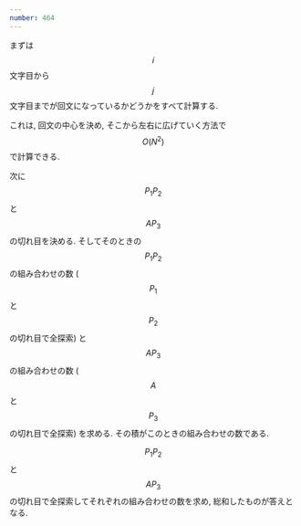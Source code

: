 ```yaml
---
number: 464
---
```

まずは $$ i $$ 文字目から $$ j $$ 文字目までが回文になっているかどうかをすべて計算する.

これは, 回文の中心を決め, そこから左右に広げていく方法で $$ O(N^2) $$ で計算できる.

次に $$ P_1P_2 $$ と $$ AP_3 $$ の切れ目を決める. そしてそのときの $$ P_1P_2 $$ の組み合わせの数 ($$ P_1 $$ と $$ P_2 $$ の切れ目で全探索) と $$ AP_3 $$ の組み合わせの数 ($$ A $$ と $$ P_3 $$ の切れ目で全探索) を求める. その積がこのときの組み合わせの数である.

$$ P_1P_2 $$ と $$ AP_3 $$ の切れ目で全探索してそれぞれの組み合わせの数を求め, 総和したものが答えとなる.
